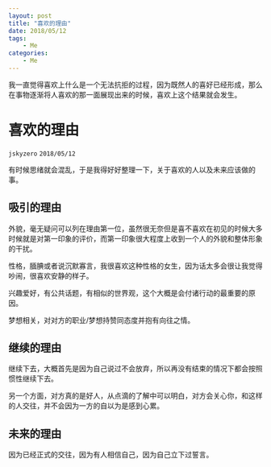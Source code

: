 ```yaml
---
layout: post
title: "喜欢的理由"
date: 2018/05/12
tags:
    - Me
categories:
    - Me
---
```


我一直觉得喜欢上什么是一个无法抗拒的过程，因为既然人的喜好已经形成，那么在事物逐渐将人喜欢的那一面展现出来的时候，喜欢上这个结果就会发生。

<!--more-->

# 喜欢的理由
`jskyzero` `2018/05/12`

有时候思绪就会混乱，于是我得好好整理一下，关于喜欢的人以及未来应该做的事。

## 吸引的理由

外貌，毫无疑问可以列在理由第一位，虽然很无奈但是喜不喜欢在初见的时候大多时候就是对第一印象的评价，而第一印象很大程度上收到一个人的外貌和整体形象的干扰。

性格，腼腆或者说沉默寡言，我很喜欢这种性格的女生，因为话太多会很让我觉得吵闹，很喜欢安静的样子。

兴趣爱好，有公共话题，有相似的世界观，这个大概是会付诸行动的最重要的原因。

梦想相关，对对方的职业/梦想持赞同态度并抱有向往之情。

## 继续的理由

继续下去，大概首先是因为自己说过不会放弃，所以再没有结束的情况下都会按照惯性继续下去。

另一个方面，对方真的是好人，从点滴的了解中可以明白，对方会关心你，和这样的人交往，并不会因为一方的自以为是感到心累。


## 未来的理由

因为已经正式的交往，因为有人相信自己，因为自己立下过誓言。